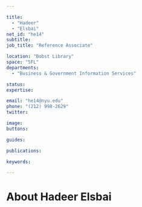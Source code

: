 ```yaml
---

title:
  - "Hadeer"
  - "Elsbai"
net_id: "he14"
subtitle: 
job_title: "Reference Associate"

location: "Bobst Library"
space: "5FL"
departments:
  - "Business & Government Information Services"

status: 
expertise:

email: "he14@nyu.edu"
phone: "(212) 998-2629"
twitter: 

image: 
buttons:

guides:

publications:

keywords:

---
```


# About Hadeer Elsbai



